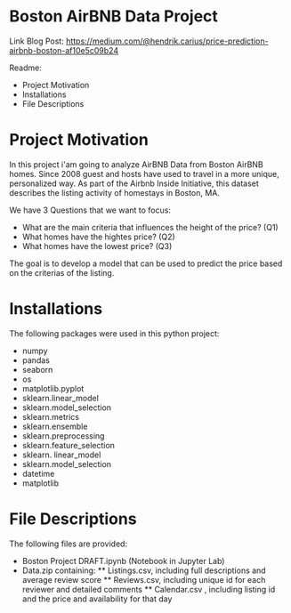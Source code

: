 Boston AirBNB Data Project
==========
Link Blog Post: https://medium.com/@hendrik.carius/price-prediction-airbnb-boston-af10e5c09b24

Readme:
- Project Motivation
- Installations
- File Descriptions

Project Motivation
==========
In this project i'am going to analyze AirBNB Data from Boston AirBNB homes. Since 2008 guest and hosts have used to travel in a more unique, personalized way. As part of the Airbnb Inside Initiative, this dataset describes the listing activity of homestays in Boston, MA.

We have 3 Questions that we want to focus:
* What are the main criteria that influences the height of the price? (Q1)
* What homes have the hightes price? (Q2)
* What homes have the lowest price? (Q3)

The goal is to develop a model that can be used to predict the price based on the criterias of the listing.

Installations
==========
The following packages were used in this python project:
* numpy
* pandas
* seaborn
* os
* matplotlib.pyplot
* sklearn.linear_model
* sklearn.model_selection
* sklearn.metrics
* sklearn.ensemble
* sklearn.preprocessing
* sklearn.feature_selection
* sklearn. linear_model
* sklearn.model_selection
* datetime
* matplotlib



File Descriptions
==========
The following files are provided:
* Boston Project DRAFT.ipynb (Notebook in Jupyter Lab)
* Data.zip containing:
** Listings.csv, including full descriptions and average review score
** Reviews.csv, including unique id for each reviewer and detailed comments
** Calendar.csv , including listing id and the price and availability for that day







